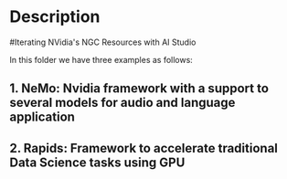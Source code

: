 
# Description

#Iterating NVidia's NGC Resources with AI Studio

In this folder we have three examples as follows: 

## 1. NeMo: Nvidia framework with a support to several models for audio and language application
## 2. Rapids: Framework to accelerate traditional Data Science tasks using GPU